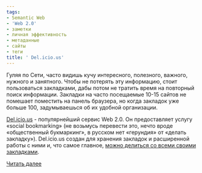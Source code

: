 ```yaml
---
tags:
- Semantic Web
- 'Web 2.0'
- заметки
- личная эффективность
- метаданные
- сайты
- теги
title: ' Del.icio.us'
---
```


Гуляя по Сети, часто видишь кучу интересного, полезного, важного,
нужного и занятного. Чтобы не потерять эту информацию, стоит
пользоваться закладками, дабы потом не тратить время на повторный поиск
информации. Закладки на часто посещаемые 10-15 сайтов не помешает
поместить на панель браузера, но когда закладок уже больше 100,
задумываешься об их удобной организации.

[Del.icio.us][] - популярнейший сервис Web 2.0. Он предоставляет услугу
«social bookmarking» (не возьмусь перевести это, нечто вроде
«общественный букмаркинг», в русском нет «герундия» от «делать
закладку»). Del.icio.us создан для хранения закладок и расширенной
работы с ними и, что самое главное, [можно делиться со всеми своими
закладками][].

[Читать далее][]

  [Del.icio.us]: https://web.archive.org/web/20080521234620/http://del.icio.us/
  [можно делиться со всеми своими закладками]: https://web.archive.org/web/20080521234620/http://del.icio.us/SphinxTheGeek/
  [Читать далее]: /web/20080521234620/http://sphinx.net.ru:80/blog/entry/what-is-delicious/